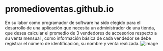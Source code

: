 # promedioventas.github.io
En su labor como programador de software ha sido elegido para el desarrollo de una aplicación que necesita un administrador de una tienda, que desea calcular el promedio de 3  vendedores de accesorios  respecto a su venta mensual , como información básica de cada vendedor  se debe registrar el número de identificación, su nombre y venta  realizada.
![image](https://github.com/amolina1907/promedioventas.github.io/assets/132966427/6430d841-0415-4775-83f6-71377e206b34)





